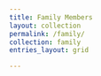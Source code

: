 ```yaml
---
title: Family Members
layout: collection
permalink: /family/
collection: family
entries_layout: grid

---
```



